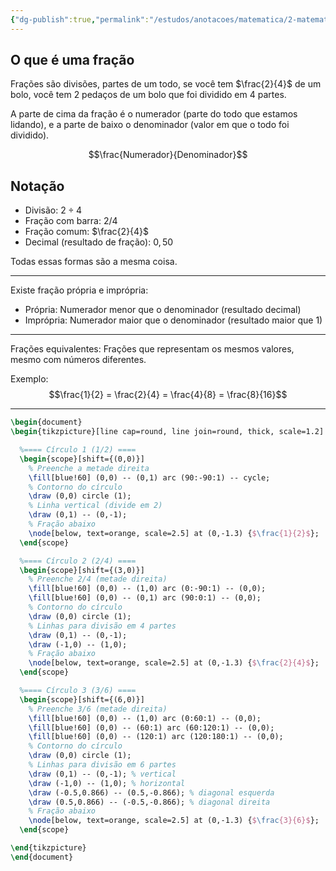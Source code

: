 ```yaml
---
{"dg-publish":true,"permalink":"/estudos/anotacoes/matematica/2-matematica-basico/2-fracoes-e-numeros-decimais/2-1-fracoes/","updated":"2025-03-14T19:09:18.211-03:00"}
---
```


## O que é uma fração

Frações são divisões, partes de um todo, se você tem $\frac{2}{4}$ de um bolo, você tem $2 \text{ pedaços}$ de um bolo que foi dividido em $4 \text{ partes}$. 

A parte de cima da fração é o numerador (parte do todo que estamos lidando), e a parte de baixo o denominador (valor em que o todo foi dividido).

$$\frac{Numerador}{Denominador}$$

## Notação

- Divisão: $2 \div 4$
- Fração com barra: $2/4$
- Fração comum: $\frac{2}{4}$
- Decimal (resultado de fração): $0,50$

Todas essas formas são a mesma coisa.

---

Existe fração própria e imprópria:

- Própria: Numerador menor que o denominador (resultado decimal)
- Imprópria: Numerador maior que o denominador (resultado maior que 1)

---

Frações equivalentes: Frações que representam os mesmos valores, mesmo com números diferentes.

Exemplo:
$$\frac{1}{2} = \frac{2}{4} = \frac{4}{8} = \frac{8}{16}$$

---

```tikz
\begin{document}
\begin{tikzpicture}[line cap=round, line join=round, thick, scale=1.2]

  %==== Círculo 1 (1/2) ====
  \begin{scope}[shift={(0,0)}]
    % Preenche a metade direita
    \fill[blue!60] (0,0) -- (0,1) arc (90:-90:1) -- cycle;
    % Contorno do círculo
    \draw (0,0) circle (1);
    % Linha vertical (divide em 2)
    \draw (0,1) -- (0,-1);
    % Fração abaixo
    \node[below, text=orange, scale=2.5] at (0,-1.3) {$\frac{1}{2}$};
  \end{scope}

  %==== Círculo 2 (2/4) ====
  \begin{scope}[shift={(3,0)}]
    % Preenche 2/4 (metade direita)
    \fill[blue!60] (0,0) -- (1,0) arc (0:-90:1) -- (0,0);
    \fill[blue!60] (0,0) -- (0,1) arc (90:0:1) -- (0,0);
    % Contorno do círculo
    \draw (0,0) circle (1);
    % Linhas para divisão em 4 partes
    \draw (0,1) -- (0,-1);
    \draw (-1,0) -- (1,0);
    % Fração abaixo
    \node[below, text=orange, scale=2.5] at (0,-1.3) {$\frac{2}{4}$};
  \end{scope}

  %==== Círculo 3 (3/6) ====
  \begin{scope}[shift={(6,0)}]
    % Preenche 3/6 (metade direita)
    \fill[blue!60] (0,0) -- (1,0) arc (0:60:1) -- (0,0);
    \fill[blue!60] (0,0) -- (60:1) arc (60:120:1) -- (0,0);
    \fill[blue!60] (0,0) -- (120:1) arc (120:180:1) -- (0,0);
    % Contorno do círculo
    \draw (0,0) circle (1);
    % Linhas para divisão em 6 partes
    \draw (0,1) -- (0,-1); % vertical
    \draw (-1,0) -- (1,0); % horizontal
    \draw (-0.5,0.866) -- (0.5,-0.866); % diagonal esquerda
    \draw (0.5,0.866) -- (-0.5,-0.866); % diagonal direita
    % Fração abaixo
    \node[below, text=orange, scale=2.5] at (0,-1.3) {$\frac{3}{6}$};
  \end{scope}

\end{tikzpicture}
\end{document}

```

